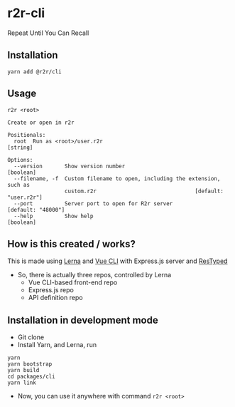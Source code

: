 # r2r-cli

Repeat Until You Can Recall

## Installation

```
yarn add @r2r/cli
```

## Usage

```
r2r <root>

Create or open in r2r

Positionals:
  root  Run as <root>/user.r2r                                         [string]

Options:
  --version       Show version number                                  [boolean]
  --filename, -f  Custom filename to open, including the extension, such as
                  custom.r2r                               [default: "user.r2r"]
  --port          Server port to open for R2r server          [default: "48000"]
  --help          Show help                                            [boolean]
```

## How is this created / works?

This is made using [Lerna](https://lerna.js.org/) and [Vue CLI](https://cli.vuejs.org/) with Express.js server and [ResTyped](https://github.com/rawrmaan/restyped)
- So, there is actually three repos, controlled by Lerna
  - Vue CLI-based front-end repo
  - Express.js repo
  - API definition repo

## Installation in development mode

- Git clone
- Install Yarn, and Lerna, run

```
yarn
yarn bootstrap
yarn build
cd packages/cli
yarn link
```

- Now, you can use it anywhere with command `r2r <root>`
